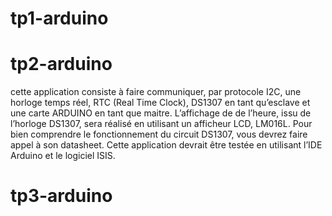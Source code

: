 
# tp1-arduino


# tp2-arduino

cette  application consiste à faire communiquer, par protocole I2C, une horloge temps réel, RTC (Real Time Clock),
DS1307 en tant qu’esclave et une carte ARDUINO en tant que maitre. L’affichage de
de l’heure, issu de l’horloge DS1307, sera réalisé en utilisant un afficheur LCD, LM016L.
Pour bien comprendre le fonctionnement du circuit DS1307, vous devrez faire appel à
son datasheet.
Cette application devrait être testée en utilisant l’IDE Arduino et le logiciel ISIS.

# tp3-arduino
